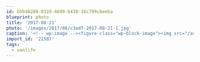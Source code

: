 ```yaml
---
id: b5b48280-032d-4699-b438-16c799cbeeba
blueprint: photo
title: '2017-08-21'
photo: '/images/2017/08/c3edf-2017-08-21-1.jpg'
caption: '<!-- wp:image --><figure class="wp-block-image"><img src="/assets/images/2017/08/c3edf-2017-08-21-1.jpg" /></figure><!-- /wp:image --><!-- wp:paragraph --><p>Music, awesome friends &amp; #vanlife</p><!-- /wp:paragraph -->'
import_id: '21587'
tags:
  - vanlife
---
```

